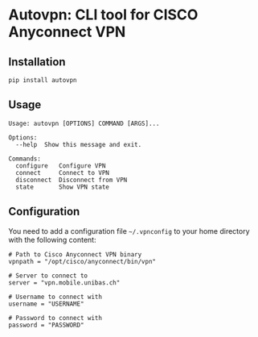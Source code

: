 # Autovpn: CLI tool for CISCO Anyconnect VPN

## Installation

```
pip install autovpn
```

## Usage

```
Usage: autovpn [OPTIONS] COMMAND [ARGS]...

Options:
  --help  Show this message and exit.

Commands:
  configure   Configure VPN
  connect     Connect to VPN
  disconnect  Disconnect from VPN
  state       Show VPN state
```

## Configuration

You need to add a configuration file `~/.vpnconfig` to your home directory with the following content:
```
# Path to Cisco Anyconnect VPN binary
vpnpath = "/opt/cisco/anyconnect/bin/vpn" 

# Server to connect to
server = "vpn.mobile.unibas.ch"

# Username to connect with
username = "USERNAME" 

# Password to connect with
password = "PASSWORD" 
```
